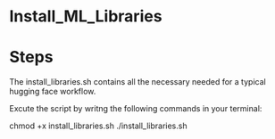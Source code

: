 # Install_ML_Libraries



# Steps
The install_libraries.sh contains all the necessary needed for a typical hugging face workflow.

Excute the script by writng the following commands in your terminal:

chmod +x install_libraries.sh
./install_libraries.sh

